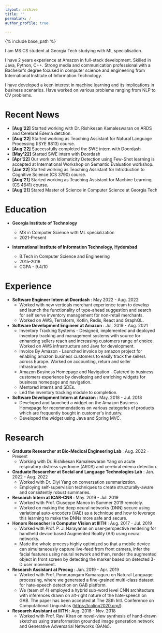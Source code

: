 ```yaml
---
layout: archive
title: ""
permalink: /
author_profile: true
  
---
```


{% include base_path %}

I am MS CS student at Georgia Tech studying with ML specialisation.

I have 2 years experience at Amazon in full-stack development. Skilled in Java, Python, C++. Strong media and communication professional with a Bachelor's degree focused in computer science and engineering from International Institute of Information Technology.

I have developed a keen interest in machine learning and its implications in business scenarios. Have worked on various problems ranging from NLP to CV problems.


Recent News
======
* **[Aug'22]** Started working with Dr. Rishikesan Kamaleswaran on ARDS and Cerebral Edema detction.
* **[Aug'22]** Started working as Teaching Assistant for Natural Language Processing (ISYE 8813) course.
* **[Aug'22]** Successfully completed the SWE intern with Doordash
* **[May'22]** Started SWE intern with Doordash
* **[Apr'22]** Our work on Idiomaticity Detection using Few-Shot learning is accepted at International Workshop on Semantic Evaluation workshop.
* **[Jan'22]** Started working as Teaching Assistant for Introduction to Cognitive Science (CS 3790) course.
* **[Aug'21]** Started working as Teaching Assistant for Machine Learning (CS 4641) course.
* **[Aug'21]** Stared Master of Science in Computer Science at Georgia Tech

Education
======
* **Georgia Institute of Technology**
  * MS in Computer Science with ML specialization
  * 2021-Present

* **International Institute of Information Technology, Hyderabad**
  * B.Tech in Computer Science and Engineering
  * 2015-2019
  * CGPA - 9.4/10

Experience
======
* **Software Engineer Intern at Doordash** : May 2022 - Aug. 2022
    * Worked with new verticals merchant experience team to develop and launch the functionality of type-ahead suggestion and search for self serve inventory management for non-retail merchants.
    * Worked on AWS, Terraform, Kotlin, Redis, React and GraphQL.
* **Software Development Engineer at Amazon** : Jul. 2019 - Aug. 2021
   * Inventory Tracking Systems - Designed, implemented and deployed inventory tracking and management systems with source for enhancing sellers reach and increasing customers range of choice. Worked on AWS infrastructure and Java for development.
   * Invoice By Amazon - Launched invoice by amazon project for enabling amazon business customers to easily track the sellers across Europe. Worked on accounting, return and seller infrastructure. 
   * Amazon Business Homepage and Navigation - Catered to business customers experience by developing and enriching widgets for business homepage and navigation. 
   * Mentored interns and SDEs.
   * Led the inventory tracking module to completion.
* **Software Development Intern at Amazon** : May. 2018 - Jul. 2018 
   * Developed and launched a widget on the Amazon Business Homepage for recommendations on various categories of products which are frequently bought in customer's industry.
   * Developed the widget using Java and Spring MVC.

Research
======
* **Graduate Researcher at Bio-Medical Engineering Lab** : Aug. 2022 - Present
  * Working with Dr. Rishikesan Kamaleswaran Yang on acute respiratory distress syndrome (ARDS) and cerebral edema detection.
* **Graduate Researcher at Social and Language Technologies Lab** : Jan. 2022 - Aug. 2022
   * Worked with  Dr. Diyi Yang on conversation summarization.
   * Employing self-supervision techniques to create structurally-aware and consistently robust summaries.
* **Research Intern at ICAR-CNR** : May. 2019 - Jul. 2019 
   * Worked with Prof. Giuseppe Manco in Summer 2019 remotely. 
   * Worked on making the deep neural networks (DNN) secure using variational auto-encoders (VAE) as a technique and how to leverage this learning to make the DNNs more safe and secure.
* **Honors Reseacher in Computer Vision at IIITH** : Aug. 2017 - Jul. 2019 
   * Worked with Prof. P. J. Narayanan on user-perspective rendering for handheld device based Augmented Reality (AR) using neural networks.
   * Made the whole process highly optimized so that a mobile device can simultaneously capture live-feed from front camera, infer the facial features using neural network and then, render the augmented object in front screen by detecting the marker based on detected 3-D user movement.
* **Research Assistant at Precog** : Jan. 2019 - Apr. 2019
   * Worked with Prof. Ponnurangam Kumaraguru on Natural Language processing, where we generated a
     fine-grained multi-class dataset for hate-speech detection on GAB platform.
   * We (team of 4) employed a hybrid sub-word level CNN architecture with inferences drawn on alt-right nature of the hate-speech on GAB. The paper has been accepted at The 28th Intl. Conference on Computational Linguistics (https://coling2020.org/).
* **Research Assistant at IIITH** : Aug. 2018 - Nov. 2018
   * Worked with Prof. Ravi Kiran on novel-view synthesis of hand-drawn sketches using transformation grounded image generation network and Generative Adversarial Networks (GANs).
